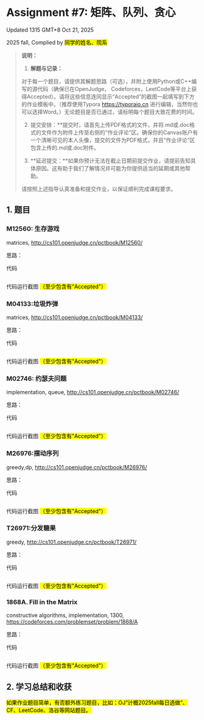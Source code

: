 # Assignment #7: 矩阵、队列、贪心

Updated 1315 GMT+8 Oct 21, 2025

2025 fall, Complied by <mark>同学的姓名、院系</mark>



>**说明：**
>
>1. **解题与记录：**
>
>  对于每一个题目，请提供其解题思路（可选），并附上使用Python或C++编写的源代码（确保已在OpenJudge， Codeforces，LeetCode等平台上获得Accepted）。请将这些信息连同显示“Accepted”的截图一起填写到下方的作业模板中。（推荐使用Typora https://typoraio.cn 进行编辑，当然你也可以选择Word。）无论题目是否已通过，请标明每个题目大致花费的时间。
>
>2. 提交安排：**提交时，请首先上传PDF格式的文件，并将.md或.doc格式的文件作为附件上传至右侧的“作业评论”区。确保你的Canvas账户有一个清晰可见的本人头像，提交的文件为PDF格式，并且“作业评论”区包含上传的.md或.doc附件。
> 
>4. **延迟提交：**如果你预计无法在截止日期前提交作业，请提前告知具体原因。这有助于我们了解情况并可能为你提供适当的延期或其他帮助。  
>
>请按照上述指导认真准备和提交作业，以保证顺利完成课程要求。





## 1. 题目

### M12560: 生存游戏

matrices, http://cs101.openjudge.cn/pctbook/M12560/

思路：



代码

```python

```



代码运行截图 <mark>（至少包含有"Accepted"）</mark>





### M04133:垃圾炸弹

matrices, http://cs101.openjudge.cn/pctbook/M04133/

思路：



代码

```python

```



代码运行截图 <mark>（至少包含有"Accepted"）</mark>





### M02746: 约瑟夫问题

implementation, queue, http://cs101.openjudge.cn/pctbook/M02746/

思路：



代码

```python

```



代码运行截图 <mark>（至少包含有"Accepted"）</mark>





### M26976:摆动序列

greedy,dp, http://cs101.openjudge.cn/pctbook/M26976/


思路：



代码

```python

```



代码运行截图 <mark>（至少包含有"Accepted"）</mark>





### T26971:分发糖果

greedy, http://cs101.openjudge.cn/pctbook/T26971/

思路：



代码

```python

```



代码运行截图 <mark>（至少包含有"Accepted"）</mark>





### 1868A. Fill in the Matrix

constructive algorithms, implementation, 1300, https://codeforces.com/problemset/problem/1868/A

思路：



代码

```python

```



代码运行截图 <mark>（至少包含有"Accepted"）</mark>





## 2. 学习总结和收获

<mark>如果作业题目简单，有否额外练习题目，比如：OJ“计概2025fall每日选做”、CF、LeetCode、洛谷等网站题目。</mark>





